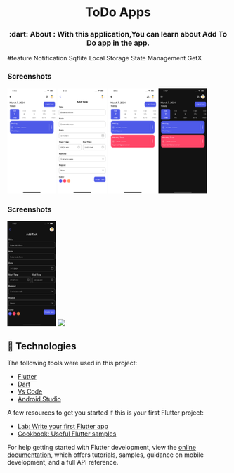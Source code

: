 <h1 align="center">ToDo Apps</h1>

<h3 align="center">
   :dart: About : 
  With this application,You can learn about Add To Do app in the app.
</h3>


#feature
Notification
Sqflite
Local Storage 
State Management GetX

### Screenshots     
<img src="assets/screenshot/home_light.png" width="22%" /> <img src="assets/screenshot/add_task_light.png" width="22%" /> <img src="assets/screenshot/home_get_data.png" width="22%" />
<img src="assets/screenshot/home_dark.png" width="22%" />

### Screenshots
<img src="assets/screenshot/add_dark.png" width="22%" /> <img src="assets/screenshots/home1.png" width="22%" />
## :rocket: Technologies

The following tools were used in this project:

- [Flutter](https://flutter.dev/)
- [Dart](https://dart.dev/)
- [Vs Code](https://code.visualstudio.com/)
- [Android Studio](https://developer.android.com/studio?gclid=Cj0KCQiAyJOBBhDCARIsAJG2h5eL8TqlTcYWCGcBIPw1fvDCI8-HFaYlvzdfH8GUd_-j9kX9SbFTTJkaAo3MEALw_wcB&gclsrc=aw.ds)

A few resources to get you started if this is your first Flutter project:

- [Lab: Write your first Flutter app](https://docs.flutter.dev/get-started/codelab)
- [Cookbook: Useful Flutter samples](https://docs.flutter.dev/cookbook)

For help getting started with Flutter development, view the
[online documentation](https://docs.flutter.dev/), which offers tutorials,
samples, guidance on mobile development, and a full API reference.
